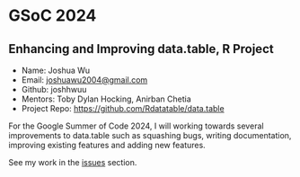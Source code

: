 # GSoC 2024

## Enhancing and Improving data.table, R Project

- Name: Joshua Wu
- Email: joshuawu2004@gmail.com
- Github: joshhwuu
- Mentors: Toby Dylan Hocking, Anirban Chetia
- Project Repo: https://github.com/Rdatatable/data.table

For the Google Summer of Code 2024, I will working towards several improvements to data.table such as squashing bugs, writing documentation, improving existing features and adding new features.

See my work in the [issues](https://github.com/joshhwuu/gsoc-2024/issues) section.
